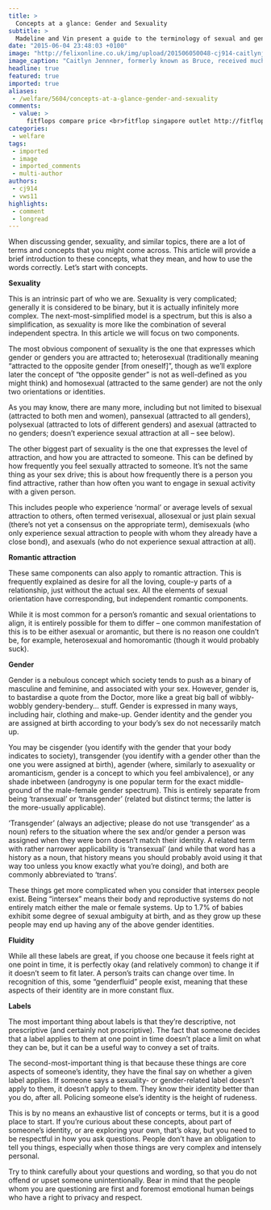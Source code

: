 ```yaml
---
title: >
  Concepts at a glance: Gender and Sexuality
subtitle: >
  Madeline and Vin present a guide to the terminology of sexual and gender identity
date: "2015-06-04 23:48:03 +0100"
image: "http://felixonline.co.uk/img/upload/201506050048-cj914-caitlynjenner2.jpg"
image_caption: "Caitlyn Jennner, formerly known as Bruce, received much support and media attention when she recently came out as transgender."
headline: true
featured: true
imported: true
aliases:
 - /welfare/5604/concepts-at-a-glance-gender-and-sexuality
comments:
 - value: >
     fitflops compare price <br>fitflop singapore outlet http://fitflopssalesingapore.blogspot.com/,fitflop online <br>fitflop sandals sale http://australiafitflops.blogspot.com/,fitflops sale online australia <br>buy fitflops online australia http://fitflopsau.blogspot.com/,fitflops sandal <br>fitflop shoes http://australiafitflops.iemiller.net/,birkenstock clearance <br>birkenstock best price http://birkenstockaustraliamalls.com/,christian louboutin size chart <br>christian louboutin sale canada http://canadachristianlouboutin.blogspot.com/,louboutin heels <br>christian louboutin sale http://canadachristianlouboutinoutlet.blogspot.com/,I read your post and wished I'd wreittn it,louboutin pointed toe <br>christian louboutin sale outlet http://canadachristianlouboutin.blogspot.com/,Greetings, good website you possess at this time there.| <br>nba 2k16 mt cheat engine http://support.interresolve.co.uk/entries/108104943-Kinguin-Has-Launched-counter-strike-skins,Thanks very valuable. Will certainly share site with my friends.| <br>csgo skins dream
categories:
 - welfare
tags:
 - imported
 - image
 - imported_comments
 - multi-author
authors:
 - cj914
 - vws11
highlights:
 - comment
 - longread
---
```


When discussing gender, sexuality, and similar topics, there are a lot of terms and concepts that you might come across. This article will provide a brief introduction to these concepts, what they mean, and how to use the words correctly. Let’s start with concepts.

__Sexuality__

This is an intrinsic part of who we are. Sexuality is very complicated; generally it is considered to be binary, but it is actually infinitely more complex. The next-most-simplified model is a spectrum, but this is also a simplification, as sexuality is more like the combination of several independent spectra. In this article we will focus on two components.

The most obvious component of sexuality is the one that expresses which gender or genders you are attracted to; heterosexual (traditionally meaning “attracted to the opposite gender [from oneself]”, though as we’ll explore later the concept of “the opposite gender” is not as well-defined as you might think) and homosexual (attracted to the same gender) are not the only two orientations or identities.

As you may know, there are many more, including but not limited to bisexual (attracted to both men and women), pansexual (attracted to all genders), polysexual (attracted to lots of different genders) and asexual (attracted to no genders; doesn’t experience sexual attraction at all – see below).

The other biggest part of sexuality is the one that expresses the level of attraction, and how you are attracted to someone. This can be defined by how frequently you feel sexually attracted to someone. It’s not the same thing as your sex drive; this is about how frequently there is a person you find attractive, rather than how often you want to engage in sexual activity with a given person.

This includes people who experience ‘normal’ or average levels of sexual attraction to others, often termed verisexual, allosexual or just plain sexual (there’s not yet a consensus on the appropriate term), demisexuals (who only experience sexual attraction to people with whom they already have a close bond), and asexuals (who do not experience sexual attraction at all).

__Romantic attraction__

These same components can also apply to romantic attraction. This is frequently explained as desire for all the loving, couple-y parts of a relationship, just without the actual sex. All the elements of sexual orientation have corresponding, but independent romantic components.

While it is most common for a person’s romantic and sexual orientations to align, it is entirely possible for them to differ – one common manifestation of this is to be either asexual or aromantic, but there is no reason one couldn’t be, for example, heterosexual and homoromantic (though it would probably suck).

__Gender__

Gender is a nebulous concept which society tends to push as a binary of masculine and feminine, and associated with your sex. However, gender is, to bastardise a quote from the Doctor, more like a great big ball of wibbly-wobbly gendery-bendery... stuff. Gender is expressed in many ways, including hair, clothing and make-up. Gender identity and the gender you are assigned at birth according to your body’s sex do not necessarily match up.

You may be cisgender (you identify with the gender that your body indicates to society), transgender (you identify with a gender other than the one you were assigned at birth), agender (where, similarly to asexuality or aromanticism, gender is a concept to which you feel ambivalence), or any shade inbetween (androgyny is one popular term for the exact middle-ground of the male-female gender spectrum). This is entirely separate from being ‘transexual’ or ‘transgender’ (related but distinct terms; the latter is the more-usually applicable).

‘Transgender’ (always an adjective; please do not use ‘transgender’ as a noun) refers to the situation where the sex and/or gender a person was assigned when they were born doesn’t match their identity. A related term with rather narrower applicability is ‘transexual’ (and while that word has a history as a noun, that history means you should probably avoid using it that way too unless you know exactly what you’re doing), and both are commonly abbreviated to ‘trans’.

These things get more complicated when you consider that intersex people exist. Being “intersex” means their body and reproductive systems do not entirely match either the male or female systems. Up to 1.7% of babies exhibit some degree of sexual ambiguity at birth, and as they grow up these people may end up having any of the above gender identities.

__Fluidity__

While all these labels are great, if you choose one because it feels right at one point in time, it is perfectly okay (and relatively common) to change it if it doesn’t seem to fit later. A person’s traits can change over time. In recognition of this, some “genderfluid” people exist, meaning that these aspects of their identity are in more constant flux.

__Labels__

The most important thing about labels is that they’re descriptive, not prescriptive (and certainly not proscriptive). The fact that someone decides that a label applies to them at one point in time doesn’t place a limit on what they can be, but it can be a useful way to convey a set of traits.

The second-most-important thing is that because these things are core aspects of someone’s identity, they have the final say on whether a given label applies. If someone says a sexuality- or gender-related label doesn’t apply to them, it doesn’t apply to them. They know their identity better than you do, after all. Policing someone else’s identity is the height of rudeness.

This is by no means an exhaustive list of concepts or terms, but it is a good place to start. If you’re curious about these concepts, about part of someone’s identity, or are exploring your own, that’s okay, but you need to be respectful in how you ask questions. People don’t have an obligation to tell you things, especially when those things are very complex and intensely personal.

Try to think carefully about your questions and wording, so that you do not offend or upset someone unintentionally. Bear in mind that the people whom you are questioning are first and foremost emotional human beings who have a right to privacy and respect.
